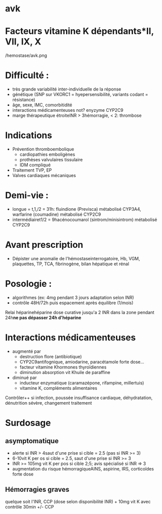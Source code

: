 # avk




# Facteurs vitamine K dépendants*II, VII, IX, X


 
/hemostase/avk.png



# Difficulté :


- très grande variabilité inter-individuelle de la réponse
- génétique (SNP sur VKORC1 = hyepersensibilité, variants codant = résistance) 
- âge, sexe, IMC, comorbitidité 
- interactions médicamenteuses not? enyzyme CYP2C9 
- marge thérapeutique étroiteINR > 3hémorragie, < 2: thrombose 


# Indications


- Prévention thromboembolique
    - cardiopathies emboligènes 
    - prothèses valvulaires tissulaire 
    - IDM compliqué 
- Traitement TVP, EP 
- Valves cardiaques mécaniques 


# Demi-vie :


- longue = t,1,/2 = 31h: fluindione (Previsca) métabolisé CYP3A4, warfarine (coumadine) métabolisé CYP2C9 
- intermédiairet1/2 = 9hacénocoumarol (sintrom/minisintrom) métabolisé CYP2C9 


# Avant prescription


- Dépister une anomalie de l'hémostaseinterrogatoire, Hb, VGM, plaquettes, TP, TCA, fibrinogène, bilan hépatique et rénal 


# Posologie :


- algorithmes (ex: 4mg pendant 3 jours adaptation selon INR) 
- contrôle 48H/72h puis espacement après équilibre (1/mois) 

Relai héparinehéparine dose curative jusqu'a 2 INR dans la zone pendant 24h**ne pas dépasser 24h d'héparine** 


# Interactions médicamenteuses


- augmenté par
    - destruction flore (antibiotique) 
    - CYP2C9antifognique, amiodarine, paracétamole forte dose… 
    - facteur vitamine Khormones thyroïdiennes 
    - diminution absorption vit Khuile de paraffine 
- diminué par
    - inducteur enzymatique (caramazépone, rifampine, millertuis) 
    - vitamine K, compléments alimentaires 

Contrôler++ si infection, poussée insuffisance cardiaque, déhydratation, dénutrition sévère, changement traitement 


# Surdosage



## asymptomatique


- alerte si INR > 4saut d'une prise si cible = 2.5 (pas si INR >= 3) 
- 6-10vit K per os si cible = 2.5, saut d'une prise si INR >= 3 
- INR >= 105mg vit K per pos si cible 2;5; avis spécialisé si INR => 3 
- augmentation du risque hémorragiqueAINS, aspirine, IRS, corticoïdes forte dose 


## Hémorragies graves


quelque soit l'INR, CCP (dose selon disponibilité INR) + 10mg vit K avec contrôle 30min +/- CCP 

